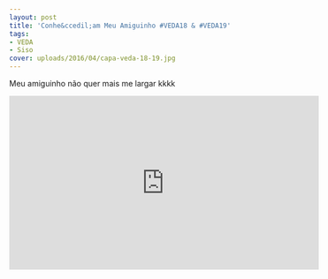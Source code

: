 ```yaml
---
layout: post
title: 'Conhe&ccedil;am Meu Amiguinho #VEDA18 & #VEDA19'
tags:
- VEDA
- Siso
cover: uploads/2016/04/capa-veda-18-19.jpg
---
```


Meu amiguinho n&atilde;o quer mais me largar kkkk

<iframe width="560" height="315" src="https://www.youtube.com/embed/m0YLucv5o9o" frameborder="0" allowfullscreen></iframe>
